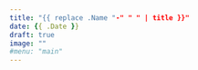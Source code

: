 ```yaml
---
title: "{{ replace .Name "-" " " | title }}"
date: {{ .Date }}
draft: true
image: ""
#menu: "main"
---
```


